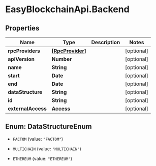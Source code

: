 # EasyBlockchainApi.Backend

## Properties
Name | Type | Description | Notes
------------ | ------------- | ------------- | -------------
**rpcProviders** | [**[RpcProvider]**](RpcProvider.md) |  | [optional] 
**apiVersion** | **Number** |  | [optional] 
**name** | **String** |  | [optional] 
**start** | **Date** |  | [optional] 
**end** | **Date** |  | [optional] 
**dataStructure** | **String** |  | [optional] 
**id** | **String** |  | [optional] 
**externalAccess** | [**Access**](Access.md) |  | [optional] 


<a name="DataStructureEnum"></a>
## Enum: DataStructureEnum


* `FACTOM` (value: `"FACTOM"`)

* `MULTICHAIN` (value: `"MULTICHAIN"`)

* `ETHEREUM` (value: `"ETHEREUM"`)





